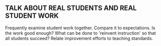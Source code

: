 ## TALK ABOUT REAL STUDENTS AND REAL STUDENT WORK

Frequently examine student work together. Compare it to expectations. Is the work good enough? What can be done to 'reinvent instruction' so that all students succeed? Relate improvement efforts to teaching standards.